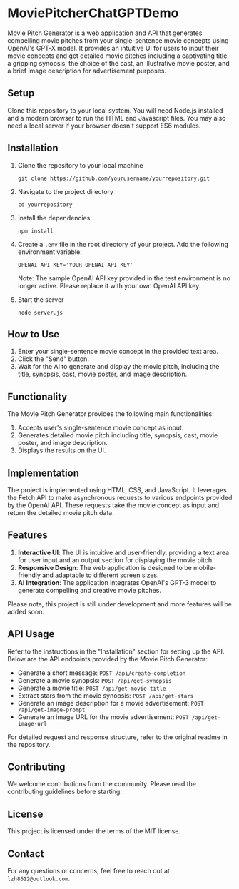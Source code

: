 # MoviePitcherChatGPTDemo

Movie Pitch Generator is a web application and API that generates compelling movie pitches from your single-sentence movie concepts using OpenAI's GPT-X model. It provides an intuitive UI for users to input their movie concepts and get detailed movie pitches including a captivating title, a gripping synopsis, the choice of the cast, an illustrative movie poster, and a brief image description for advertisement purposes.

## Setup

Clone this repository to your local system. You will need Node.js installed and a modern browser to run the HTML and Javascript files. You may also need a local server if your browser doesn't support ES6 modules.

## Installation

1. Clone the repository to your local machine

   ```
   git clone https://github.com/yourusername/yourrepository.git
   ```

2. Navigate to the project directory

   ```
   cd yourrepository
   ```

3. Install the dependencies

   ```
   npm install
   ```

4. Create a `.env` file in the root directory of your project. Add the following environment variable:

   ```
   OPENAI_API_KEY='YOUR_OPENAI_API_KEY'
   ```

   Note: The sample OpenAI API key provided in the test environment is no longer active. Please replace it with your own OpenAI API key.
5. Start the server

   ```
   node server.js
   ```

## How to Use

1. Enter your single-sentence movie concept in the provided text area.
2. Click the "Send" button.
3. Wait for the AI to generate and display the movie pitch, including the title, synopsis, cast, movie poster, and image description.

## Functionality

The Movie Pitch Generator provides the following main functionalities:

1. Accepts user's single-sentence movie concept as input.
2. Generates detailed movie pitch including title, synopsis, cast, movie poster, and image description.
3. Displays the results on the UI.

## Implementation

The project is implemented using HTML, CSS, and JavaScript. It leverages the Fetch API to make asynchronous requests to various endpoints provided by the OpenAI API. These requests take the movie concept as input and return the detailed movie pitch data.

## Features

1. **Interactive UI**: The UI is intuitive and user-friendly, providing a text area for user input and an output section for displaying the movie pitch.
2. **Responsive Design**: The web application is designed to be mobile-friendly and adaptable to different screen sizes.
3. **AI Integration**: The application integrates OpenAI's GPT-3 model to generate compelling and creative movie pitches.

Please note, this project is still under development and more features will be added soon.

## API Usage

Refer to the instructions in the "Installation" section for setting up the API. Below are the API endpoints provided by the Movie Pitch Generator:

- Generate a short message: `POST /api/create-completion`
- Generate a movie synopsis: `POST /api/get-synopsis`
- Generate a movie title: `POST /api/get-movie-title`
- Extract stars from the movie synopsis: `POST /api/get-stars`
- Generate an image description for a movie advertisement: `POST /api/get-image-prompt`
- Generate an image URL for the movie advertisement: `POST /api/get-image-url`

For detailed request and response structure, refer to the original readme in the repository.

## Contributing

We welcome contributions from the community. Please read the contributing guidelines before starting.

## License

This project is licensed under the terms of the MIT license.

## Contact

For any questions or concerns, feel free to reach out at `lzh8612@outlook.com`.
